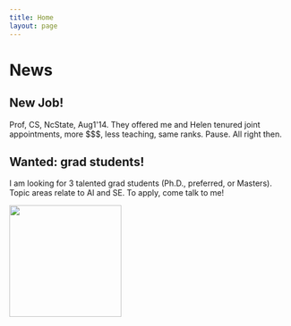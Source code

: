 ```yaml
---
title: Home
layout: page
---
```


# News

## New Job!

Prof, CS, NcState, Aug1'14. They offered me and Helen tenured joint appointments,  more $$$, less teaching, same ranks. Pause. All right then.  

## Wanted: grad students!

I am looking for 3 talented grad students (Ph.D., preferred, or Masters). Topic areas relate to AI and SE. To apply,  come talk to me! 

<img width=200 align=center src="http://images2.fanpop.com/images/photos/5300000/Abstract-art-random-5315339-1280-800.jpg">
 
